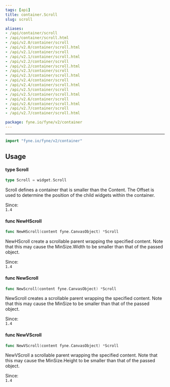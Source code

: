 ```yaml
---
tags: [api]
title: container.Scroll
slug: scroll

aliases:
- /api/container/scroll
- /api/container/scroll.html
- /api/v2.0/container/scroll
- /api/v2.0/container/scroll.html
- /api/v2.1/container/scroll
- /api/v2.1/container/scroll.html
- /api/v2.2/container/scroll
- /api/v2.2/container/scroll.html
- /api/v2.3/container/scroll
- /api/v2.3/container/scroll.html
- /api/v2.4/container/scroll
- /api/v2.4/container/scroll.html
- /api/v2.5/container/scroll
- /api/v2.5/container/scroll.html
- /api/v2.6/container/scroll
- /api/v2.6/container/scroll.html
- /api/v2.7/container/scroll
- /api/v2.7/container/scroll.html

package: fyne.io/fyne/v2/container
---
```



---
```go
import "fyne.io/fyne/v2/container"
```

## Usage

#### type Scroll

```go
type Scroll = widget.Scroll
```

Scroll defines a container that is smaller than the Content. The Offset is used to determine the position of the child widgets within the container.


<div class="since">Since: <code>
1.4</code></div>

#### func  NewHScroll

```go
func NewHScroll(content fyne.CanvasObject) *Scroll
```
NewHScroll create a scrollable parent wrapping the specified content. Note that this may cause the MinSize.Width to be smaller than that of the passed object.


<div class="since">Since: <code>
1.4</code></div>

#### func  NewScroll

```go
func NewScroll(content fyne.CanvasObject) *Scroll
```
NewScroll creates a scrollable parent wrapping the specified content. Note that this may cause the MinSize to be smaller than that of the passed object.


<div class="since">Since: <code>
1.4</code></div>

#### func  NewVScroll

```go
func NewVScroll(content fyne.CanvasObject) *Scroll
```
NewVScroll a scrollable parent wrapping the specified content. Note that this may cause the MinSize.Height to be smaller than that of the passed object.


<div class="since">Since: <code>
1.4</code></div>
